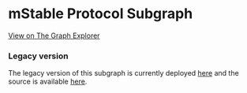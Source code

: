 # mStable Protocol Subgraph

[View on The Graph Explorer](https://thegraph.com/explorer/subgraph/mstable/mstable-protocol)

### Legacy version

The legacy version of this subgraph is currently deployed [here](https://thegraph.com/explorer/subgraph/mstable/mstable-protocol) and the source is available [here](https://github.com/mstable/mstable-subgraph).
